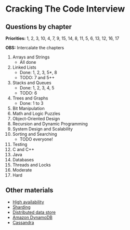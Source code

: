 # Cracking The Code Interview

## Questions by chapter

**Priorities:** 1, 2, 3, 10, 4, 7, 9, 15, 14, 8, 11, 5, 6, 13, 12, 16, 17

**OBS:** Intercalate the chapters

1. Arrays and Strings
    - All done
2. Linked Lists
    - Done: 1, 2, 3, 5*, 8
    - TODO: 7 and 5++
3. Stacks and Queues
    - Done: 1, 2, 3, 4, 5
    - TODO: 6
4. Trees and Graphs
    - Done: 1 to 3
5. Bit Manipulation
6. Math and Logic Puzzles
7. Object-Oriented Design
8. Recursion and Dynamic Programming
9. System Design and Scalability
10. Sorting and Searching
    - TODO everyone!
11. Testing
12. C and C++
13. Java
14. Databases
15. Threads and Locks
16. Moderate
17. Hard

## Other materials

- [High availability](https://en.wikipedia.org/wiki/High_availability)
- [Sharding](https://en.wikipedia.org/wiki/Shard_(database_architecture))
- [Distributed data store](https://en.wikipedia.org/wiki/Distributed_data_store)
- [Amazon DynamoDB](https://aws.amazon.com/dynamodb/)
- [Cassandra](http://cassandra.apache.org/)
